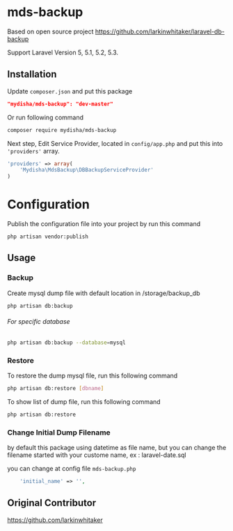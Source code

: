 # mds-backup

Based on open source project https://github.com/larkinwhitaker/laravel-db-backup

Support Laravel Version 5, 5.1, 5.2, 5.3.

Installation
----
Update `composer.json` and put this package
```json
"mydisha/mds-backup": "dev-master"
```
Or run following command
```bash
composer require mydisha/mds-backup
```
Next step,
Edit Service Provider, located in `config/app.php` and put this into `'providers'` array.
```php
'providers' => array(
    'Mydisha\MdsBackup\DBBackupServiceProvider'
)
```

# Configuration
Publish the configuration file into your project by run this command
```
php artisan vendor:publish
```
## Usage

### Backup
Create mysql dump file with default location in /storage/backup_db
```sh
php artisan db:backup
```

###### For specific database

```sh
php artisan db:backup --database=mysql
```
### Restore
To restore the dump mysql file, run this following command

```sh
php artisan db:restore [dbname]
```

To show list of dump file, run this following command
```sh
php artisan db:restore
```

### Change Initial Dump Filename
by default this package using datetime as file name, but you can change the filename started with your custome name, ex : laravel-date.sql

you can change at config file `mds-backup.php`
```php
    'initial_name' => '',
```
## Original Contributor
https://github.com/larkinwhitaker

